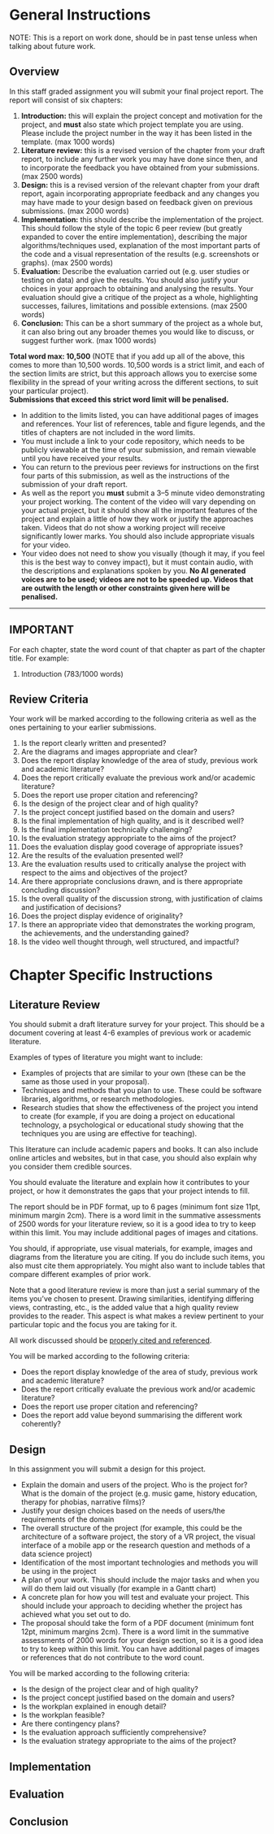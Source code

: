 # General Instructions

NOTE: This is a report on work done, should be in past tense unless when talking about future work.

## Overview
In this staff graded assignment you will submit your final project report. The report will consist of six chapters:

1. **Introduction:** this will explain the project concept and motivation for the project, and **must** also state which project template you are using. Please include the project number in the way it has been listed in the template. (max 1000 words)
2. **Literature review:** this is a revised version of the chapter from your draft report, to include any further work you may have done since then, and to incorporate the feedback you have obtained from your submissions. (max 2500 words)
3. **Design:** this is a revised version of the relevant chapter from your draft report, again incorporating appropriate feedback and any changes you may have made to your design based on feedback given on previous submissions. (max 2000 words)
4. **Implementation:** this should describe the implementation of the project. This should follow the style of the topic 6 peer review (but greatly expanded to cover the entire implementation), describing the major algorithms/techniques used, explanation of the most important parts of the code and a visual representation of the results (e.g. screenshots or graphs). (max 2500 words)
5. **Evaluation:** Describe the evaluation carried out (e.g. user studies or testing on data) and give the results. You should also justify your choices in your approach to obtaining and analysing the results. Your evaluation should give a critique of the project as a whole, highlighting successes, failures, limitations and possible extensions. (max 2500 words)
6. **Conclusion:** This can be a short summary of the project as a whole but, it can also bring out any broader themes you would like to discuss, or suggest further work. (max 1000 words)

**Total word max: 10,500** (NOTE that if you add up all of the above, this comes to more than 10,500 words. 10,500 words is a strict limit, and each of the section limits are strict, but this approach allows you to exercise some flexibility in the spread of your writing across the different sections, to suit your particular project).  
**Submissions that exceed this strict word limit will be penalised.**

- In addition to the limits listed, you can have additional pages of images and references. Your list of references, table and figure legends, and the titles of chapters are not included in the word limits.
- You must include a link to your code repository, which needs to be publicly viewable at the time of your submission, and remain viewable until you have received your results.
- You can return to the previous peer reviews for instructions on the first four parts of this submission, as well as the instructions of the submission of your draft report.
- As well as the report you **must** submit a 3–5 minute video demonstrating your project working. The content of the video will vary depending on your actual project, but it should show all the important features of the project and explain a little of how they work or justify the approaches taken. Videos that do not show a working project will receive significantly lower marks. You should also include appropriate visuals for your video.
- Your video does not need to show you visually (though it may, if you feel this is the best way to convey impact), but it must contain audio, with the descriptions and explanations spoken by you. **No AI generated voices are to be used; videos are not to be speeded up. Videos that are outwith the length or other constraints given here will be penalised.**

---

## IMPORTANT

For each chapter, state the word count of that chapter as part of the chapter title.  For example:
1. Introduction (783/1000 words)

## Review Criteria

Your work will be marked according to the following criteria as well as the ones pertaining to your earlier submissions.

1. Is the report clearly written and presented?
2. Are the diagrams and images appropriate and clear?
3. Does the report display knowledge of the area of study, previous work and academic literature?
4. Does the report critically evaluate the previous work and/or academic literature?
5. Does the report use proper citation and referencing?
6. Is the design of the project clear and of high quality?
7. Is the project concept justified based on the domain and users?
8. Is the final implementation of high quality, and is it described well?
9. Is the final implementation technically challenging?
10. Is the evaluation strategy appropriate to the aims of the project?
11. Does the evaluation display good coverage of appropriate issues?
12. Are the results of the evaluation presented well?
13. Are the evaluation results used to critically analyse the project with respect to the aims and objectives of the project?
14. Are there appropriate conclusions drawn, and is there appropriate concluding discussion?
15. Is the overall quality of the discussion strong, with justification of claims and justification of decisions?
16. Does the project display evidence of originality?
17. Is there an appropriate video that demonstrates the working program, the achievements, and the understanding gained?
18. Is the video well thought through, well structured, and impactful?


# Chapter Specific Instructions
## Literature Review
You should submit a draft literature survey for your project. This should be a document covering at least 4-6 examples of previous work or academic literature. 

Examples of types of literature you might want to include:
- Examples of projects that are similar to your own (these can be the same as those used in your proposal).
- Techniques and methods that you plan to use. These could be software libraries, algorithms, or research methodologies. 
- Research studies that show the effectiveness of the project you intend to create (for example, if you are doing a project on educational technology, a psychological or educational study showing that the techniques you are using are effective for teaching). 

This literature can include academic papers and books. It can also include online articles and websites, but in that case,  you should also explain why you consider them credible sources. 

You should evaluate the literature and explain how it contributes to your project, or how it demonstrates the gaps that your project intends to fill. 

The report should be in PDF format, up to 6 pages (minimum font size 11pt, minimum margin 2cm). There is a word limit in the summative assessments of 2500 words for your literature review, so it is a good idea to try to keep within this limit. You may include additional pages of images and citations. 

You should, if appropriate, use visual materials, for example, images and diagrams from the literature you are citing. If you do include such items, you also must cite them appropriately. You might also want to include tables that compare different examples of prior work. 

Note that a good literature review is more than just a serial summary of the items you’ve chosen to present. Drawing similarities, identifying differing views, contrasting, etc., is the added value that a high quality review provides to the reader. This aspect is what makes a review pertinent to your particular topic and the focus you are taking for it.

All work discussed should be [properly cited and referenced](https://onlinelibrary.london.ac.uk/support/referencing).

You will be marked according to the following criteria:
- Does the report display knowledge of the area of study, previous work and academic literature?
- Does the report critically evaluate the previous work and/or academic literature?
- Does the report use proper citation and referencing?
- Does the report add value beyond summarising the different work coherently?

## Design

In this assignment you will submit a design for this project. 

- Explain the domain and users of the project. Who is the project for? What is the domain of the project (e.g. music game, history education, therapy for phobias, narrative films)?
- Justify your design choices based on the needs of users/the requirements of the domain
- The overall structure of the project (for example, this could be the architecture of a software project, the story of a VR project, the visual interface of a mobile app or the research question and methods of a data science project)
- Identification of the most important technologies and methods you will be using in the project
- A plan of your work. This should include the major tasks and when you will do them laid out visually (for example in a Gantt chart)
- A concrete plan for how you will test and evaluate your project. This should include your approach to deciding whether the project has achieved what you set out to do.
- The proposal should take the form of a PDF document  (minimum font 12pt, minimum margins 2cm). There is a word limit in the summative assessments of 2000 words for your design section, so it is a good idea to try to keep within this limit. You can have additional pages of images or references that do not contribute to the word count.

You will be marked according to the following criteria:

- Is the design of the project clear and of high quality?
- Is the project concept justified based on the domain and users?
- Is the workplan explained in enough detail?
- Is the workplan feasible?
- Are there contingency plans?
- Is the evaluation approach sufficiently comprehensive?
- Is the evaluation strategy appropriate to the aims of the project?

## Implementation

## Evaluation

## Conclusion
